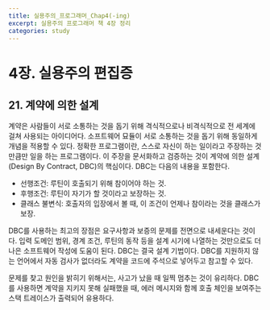 ```yaml
---
title: 실용주의_프로그래머_Chap4(-ing)
excerpt: 실용주의 프로그래머 책 4장 정리
categories: study
---
```


# 4장. 실용주의 편집증

## 21. 계약에 의한 설계

계약은 사람들이 서로 소통하는 것을 돕기 위해 격식적으로나 비격식적으로 전 세계에 걸쳐 사용되는 아이디어다. 소프트웨어 묘듈이 서로 소통하는 것을 돕기 위해 동일하게 개념을 적용할 수 있다. 정확한 프로그램이란, 스스로 자신이 하는 일이라고 주장하는 것 만큼만 일을 하는 프로그램이다. 이 주장을 문서화하고 검증하는 것이 계약에 의한 설계(Design By Contract, DBC)의 핵심이다. DBC는 다음의 내용을 포함한다.

- 선행조건: 루틴이 호출되기 위해 참이어야 하는 것.
- 후행조건: 루틴이 자기가 할 것이라고 보장하는 것.
- 클래스 불변식: 호출자의 입장에서 볼 때, 이 조건이 언제나 참이라는 것을 클래스가 보장.

DBC를 사용하는 최고의 장점은 요구사항과 보증의 문제를 전면으로 내세운다는 것이다. 입력 도메인 범위, 경계 조건, 루틴의 동작 등을 설계 시기에 나열하는 것만으로도 더 나은 소프트웨어 작성에 도움이 된다. DBC는 결국 설계 기법이다. DBC를 지원하지 않는 언어에서 자동 검사가 없더라도 계약을 코드에 주석으로 넣어두고 참고할 수 있다.

문제를 찾고 원인을 밝히기 위해서는, 사고가 났을 때 일찍 멈추는 것이 유리하다. DBC를 사용하면 계약을 지키지 못해 실패했을 때, 에러 메시지와 함께 호출 체인을 보여주는 스택 트레이스가 출력되어 유용하다.



